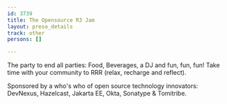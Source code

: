 ```yaml
---
id: 3739
title: The Opensource R3 Jam
layout: preso_details
track: other
persons: []

---
```

 The party to end all parties: Food, Beverages, a DJ and fun, fun, fun!
 Take time with your community to RRR (relax, recharge and reflect).    

Sponsored by a who's who of open source technology innovators:  DevNexus, Hazelcast, Jakarta EE, Okta, Sonatype & Tomitribe. 
